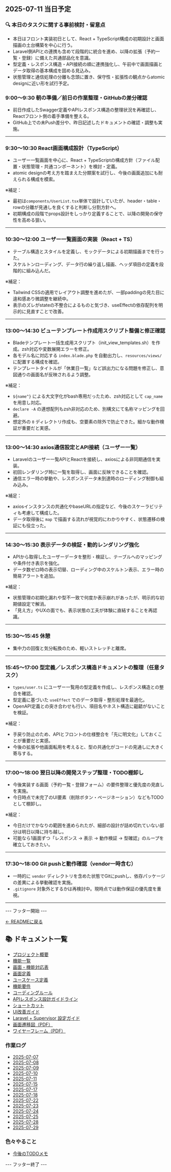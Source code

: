 ## 2025-07-11 当日予定

### 🔍 本日のタスクに関する事前検討・留意点
- 本日はフロント実装初日として、React + TypeScript構成の初期設計と画面描画の土台構築を中心に行う。
- Laravel側APIとの連携も含めて段階的に統合を進め、以降の拡張（予約一覧・登録）に備えた共通部品化を意識。
- 型定義・レスポンス構造・API接続の順に連携強化し、午前中で画面描画とデータ取得の基本構成を固める見込み。
- 状態管理と通信処理の分離も念頭に置き、保守性・拡張性の観点からatomic designに近い形を試行予定。

### 9:00〜9:30 朝の準備／前日の作業整理・GitHubの差分確認  
- 前日作成したSwagger定義やAPIレスポンス構造の整理状況を再確認し、Reactフロント側の着手準備を整える。  
- GitHub上での未Push差分や、昨日記述したドキュメントの確認・調整も実施。  

---

### 9:30〜10:30 React画面構成設計（TypeScript）  
- ユーザー一覧画面を中心に、React + TypeScriptの構成方針（ファイル配置・状態管理・共通コンポーネント）を検討・定義。  
- atomic designの考え方を踏まえた分類案を試行し、今後の画面追加にも耐えられる構成を模索。

※補足：  
- 最初は`components/UserList.tsx`単体で設計していたが、header・table・rowの分離が見通しを良くすると判断し分割方針へ。  
- 初期構成の段階でprops設計をしっかり定義することで、以降の開発の保守性を高める狙い。

---

### 10:30〜12:00 ユーザー一覧画面の実装（React + TS）  
- テーブル構造とスタイルを定義し、モックデータによる初期描画までを行った。  
- スケルトンローディング、データ行の繰り返し描画、ヘッダ項目の定義を段階的に組み込んだ。

※補足：  
- Tailwind CSSの適用でレイアウト調整を進めたが、一部paddingの見た目に違和感あり微調整を継続中。  
- 表示のズレがstateの不整合によるものと気づき、useEffectの依存配列を明示的に見直すことで改善。

---

### 13:00〜14:30 ビューテンプレート作成用スクリプト整備と修正確認  
- Bladeテンプレート一括生成用スクリプト（init_view_templates.sh）を作成。zsh対応や変数展開エラーを修正。  
- 各モデル名に対応する `index.blade.php` を自動出力し、`resources/views/` に配置する構成を確認。  
- テンプレートタイトルが「休業日一覧」など誤出力になる問題を修正し、意図通りの画面名が反映されるよう調整。

※補足：  
- `${name^}` による大文字化がbash専用だったため、zsh対応として `cap_name` を用意し対応。  
- `declare -A` の連想配列もzsh非対応のため、別構文にて名称マッピングを回避。  
- 想定外の `0` ディレクトリ作成も、空要素の除外で防止できた。細かな動作検証が重要だと実感。


---

### 13:00〜14:30 axios通信設定とAPI接続（ユーザー一覧）  
- Laravelのユーザー一覧APIとReactを接続し、axiosによる非同期通信を実装。  
- 初回レンダリング時に一覧を取得し、画面に反映できることを確認。  
- 通信エラー時の挙動や、レスポンスデータ未到達時のローディング制御も組み込み。

※補足：  
- axiosインスタンスの共通化やbaseURLの指定など、今後のスケーラビリティも考慮して構成した。  
- データ取得後に `map` で描画する流れが視覚的にわかりやすく、状態遷移の検証にも役立った。  

---

### 14:30〜15:30 表示データの検証・動的レンダリング強化  
- APIから取得したユーザーデータを整形・検証し、テーブルへのマッピングや条件付き表示を強化。  
- データ数ゼロ時の表示切替、ローディング中のスケルトン表示、エラー時の簡易アラートを追加。

※補足：  
- 状態管理の初期化漏れや型不一致で何度か表示崩れがあったが、明示的な初期値設定で解消。  
- 「見え方」やUXの面でも、表示状態の工夫が体験に直結することを再認識。

---

### 15:30〜15:45 休憩  
- 集中力の回復と気分転換のため、軽いストレッチと離席。

---

### 15:45〜17:00 型定義／レスポンス構造ドキュメントの整理（任意タスク）  
- `types/user.ts` にユーザー一覧用の型定義を作成し、レスポンス構造との整合を確認。  
- 型定義に基づいた `useEffect` でのデータ取得・整形処理を最適化。  
- OpenAPI定義との突き合わせも行い、項目名やネスト構造に齟齬がないことを検証。

※補足：  
- 手戻り防止のため、APIとフロントの仕様整合を「先に明文化」しておくことが重要だと実感。  
- 今後の拡張や他画面転用を考えると、型の共通化がコードの見通しに大きく寄与する。

---

### 17:00〜18:00 翌日以降の開発ステップ整理・TODO棚卸し  
- 今後実装する画面（予約一覧・登録フォーム）の要件整理と優先度の見直しを実施。  
- 今日時点で未完了のUI要素（削除ボタン・ページネーション）などもTODOとして棚卸し。

※補足：  
- 今日だけでかなりの範囲を進められたが、細部の設計が詰め切れていない部分は明日以降に持ち越し。  
- 可能なら1画面ずつ「レスポンス → 表示 → 動作検証 → 型確認」のループを確立しておきたい。

---

### 17:30〜18:00 Git pushと動作確認（vendor一時含む）
- 一時的に `vendor` ディレクトリを含めた状態でGitにpushし、依存パッケージの差異による挙動確認を実施。
- `.gitignore` 対象外とするかは再検討中。現時点では動作保証の優先度を重視。

---

--- フッター開始 ---

[← READMEに戻る](../../README.md)

## 📚 ドキュメント一覧

- [プロジェクト概要](../project-overview.md)
- [機能一覧](../features.md)
- [画面・機能対応表](../function_screen_map.md)
- [画面定義](../screens.md)
- [ユースケース定義](../usecase_reserve.md)
- [機能要件](../functional_requirements.md)
- [コーディングルール](../coding-rules.md)
- [APIレスポンス設計ガイドライン](../api_response.md)
- [ショートカット](../shortcuts.md)
- [UI改善ガイド](../ui_improvement_guide.md)
- [Laravel + Supervisor 設定ガイド](../supervisor.md)
- [画面遷移図（PDF）](../画面遷移図.pdf)
- [ワイヤーフレーム（PDF）](../ワイヤーフレーム.pdf)

### 作業ログ
- [2025-07-07](../logs/2025-07-07.md)
- [2025-07-08](../logs/2025-07-08.md)
- [2025-07-09](../logs/2025-07-09.md)
- [2025-07-10](../logs/2025-07-10.md)
- [2025-07-11](../logs/2025-07-11.md)
- [2025-07-15](../logs/2025-07-15.md)
- [2025-07-17](../logs/2025-07-17.md)
- [2025-07-18](../logs/2025-07-18.md)
- [2025-07-22](../logs/2025-07-22.md)
- [2025-07-23](../logs/2025-07-23.md)
- [2025-07-24](../logs/2025-07-24.md)
- [2025-07-25](../logs/2025-07-25.md)
- [2025-07-28](../logs/2025-07-28.md)
- [2025-07-29](../logs/2025-07-29.md)

### 色々やること
- [今後のTODOメモ](../todo.md)

--- フッター終了 ---
